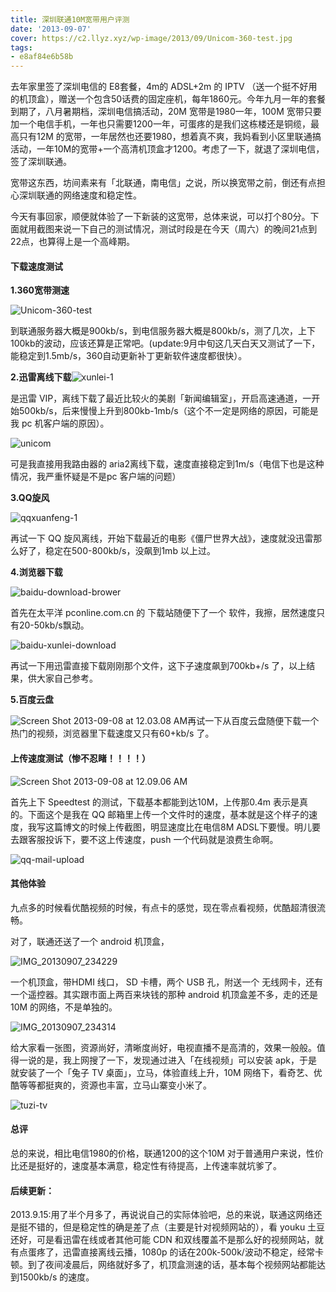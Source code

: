 ```yaml
---
title: 深圳联通10M宽带用户评测
date: '2013-09-07'
cover: https://c2.llyz.xyz/wp-image/2013/09/Unicom-360-test.jpg
tags:
- e8af84e6b58b
---
```


去年家里签了深圳电信的 E8套餐，4m的 ADSL+2m 的 IPTV （送一个挺不好用的机顶盒），赠送一个包含50话费的固定座机，每年1860元。今年九月一年的套餐到期了，八月暑期档，深圳电信搞活动，20M 宽带是1980一年，100M 宽带只要加一个电信手机，一年也只需要1200一年，可蛋疼的是我们这栋楼还是铜缆，最高只有12M 的宽带，一年居然也还要1980，想着真不爽，我妈看到小区里联通搞活动，一年10M的宽带+一个高清机顶盒才1200。考虑了一下，就退了深圳电信，签了深圳联通。

宽带这东西，坊间素来有「北联通，南电信」之说，所以换宽带之前，倒还有点担心深圳联通的网络速度和稳定性。

今天有事回家，顺便就体验了一下新装的这宽带，总体来说，可以打个80分。下面就用截图来说一下自己的测试情况，测试时段是在今天（周六）的晚间21点到22点，也算得上是一个高峰期。

#### **下载速度测试**

**1.360宽带测速**

![Unicom-360-test](https://c2.llyz.xyz/wp-image/2013/09/Unicom-360-test.jpg)

到联通服务器大概是900kb/s，到电信服务器大概是800kb/s，测了几次，上下100kb的波动，应该还算是正常吧。(update:9月中旬这几天白天又测试了一下，能稳定到1.5mb/s，360自动更新补丁更新软件速度都很快）。

**2.迅雷离线下载**![xunlei-1](https://c2.llyz.xyz/wp-image/2013/09/xunlei-1.jpg)

是迅雷 VIP，离线下载了最近比较火的美剧「新闻编辑室」，开启高速通道，一开始500kb/s，后来慢慢上升到800kb-1mb/s（这个不一定是网络的原因，可能是我 pc 机客户端的原因）。

![unicom](https://c2.llyz.xyz/wp-image/2013/09/unicom-1024x577.png)

可是我直接用我路由器的 aria2离线下载，速度直接稳定到1m/s（电信下也是这种情况，我严重怀疑是不是pc 客户端的问题）

**3.QQ旋风**

![qqxuanfeng-1](https://c2.llyz.xyz/wp-image/2013/09/qqxuanfeng-1.jpg)

再试一下 QQ 旋风离线，开始下载最近的电影《僵尸世界大战》，速度就没迅雷那么好了，稳定在500-800kb/s，没飙到1mb 以上过。

**4.浏览器下载**

![baidu-download-brower](https://c2.llyz.xyz/wp-image/2013/09/baidu-download-brower.png)

首先在太平洋 pconline.com.cn 的 下载站随便下了一个 软件，我擦，居然速度只有20-50kb/s飘动。

![baidu-xunlei-download](https://c2.llyz.xyz/wp-image/2013/09/baidu-xunlei-download.jpg)

再试一下用迅雷直接下载刚刚那个文件，这下子速度飙到700kb+/s 了，以上结果，供大家自己参考。

**5.百度云盘**

![Screen Shot 2013-09-08 at 12.03.08 AM](https://c2.llyz.xyz/wp-image/2013/09/Screen-Shot-2013-09-08-at-12.03.08-AM.png)再试一下从百度云盘随便下载一个热门的视频，浏览器里下载速度又只有60+kb/s 了。

#### 上传速度测试（惨不忍睹！！！！）

![Screen Shot 2013-09-08 at 12.09.06 AM](https://c2.llyz.xyz/wp-image/2013/09/Screen-Shot-2013-09-08-at-12.09.06-AM.png)

首先上下 Speedtest 的测试，下载基本都能到达10M，上传那0.4m 表示是真的。下面这个是我在 QQ 邮箱里上传一个文件时的速度，基本就是这个样子的速度，我写这篇博文的时候上传截图，明显速度比在电信8M ADSL下要慢。明儿要去跟客服投诉下，要不这上传速度，push 一个代码就是浪费生命啊。

![qq-mail-upload](https://c2.llyz.xyz/wp-image/2013/09/qq-mail-upload.jpg)

#### 其他体验

九点多的时候看优酷视频的时候，有点卡的感觉，现在零点看视频，优酷超清很流畅。

对了，联通还送了一个 android 机顶盒，

![IMG_20130907_234229](https://c2.llyz.xyz/wp-image/2013/09/IMG_20130907_234229-1024x576.jpg)

一个机顶盒，带HDMI 线口， SD 卡槽，两个 USB 孔，附送一个 无线网卡，还有一个遥控器。其实跟市面上两百来块钱的那种 android 机顶盒差不多，走的还是10M 的网络，不是单独的。

![IMG_20130907_234314](https://c2.llyz.xyz/wp-image/2013/09/IMG_20130907_234314-1024x576.jpg)

给大家看一张图，资源尚好，清晰度尚好，电视直播不是高清的，效果一般般。值得一说的是，我上网搜了一下，发现通过进入「在线视频」可以安装 apk，于是就安装了一个「兔子 TV 桌面」，立马，体验直线上升，10M 网络下，看奇艺、优酷等等都挺爽的，资源也丰富，立马山寨变小米了。

![tuzi-tv](https://c2.llyz.xyz/wp-image/2013/09/tuzi-tv-1024x1024.jpg)

#### 总评

总的来说，相比电信1980的价格，联通1200的这个10M 对于普通用户来说，性价比还是挺好的，速度基本满意，稳定性有待提高，上传速率就坑爹了。

#### **后续更新：**

2013.9.15:用了半个月多了，再说说自己的实际体验吧，总的来说，联通这网络还是挺不错的，但是稳定性的确是差了点（主要是针对视频网站的），看 youku 土豆还好，可是看迅雷在线或者其他可能 CDN 和双线覆盖不是那么好的视频网站，就有点蛋疼了，迅雷直接离线云播，1080p 的话在200k-500k/波动不稳定，经常卡顿。到了夜间凌晨后，网络就好多了，机顶盒测速的话，基本每个视频网站都能达到1500kb/s 的速度。

